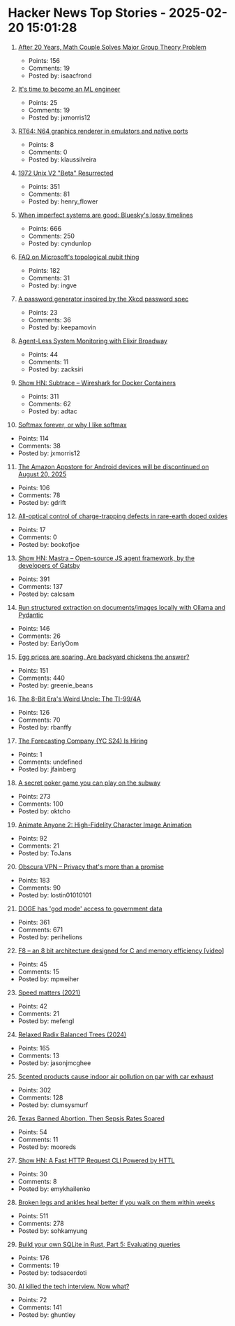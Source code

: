 # Hacker News Top Stories - 2025-02-20 15:01:28

1. [After 20 Years, Math Couple Solves Major Group Theory Problem](https://www.quantamagazine.org/after-20-years-math-couple-solves-major-group-theory-problem-20250219/)
   - Points: 156
   - Comments: 19
   - Posted by: isaacfrond

2. [It's time to become an ML engineer](https://blog.gregbrockman.com/its-time-to-become-an-ml-engineer)
   - Points: 25
   - Comments: 19
   - Posted by: jxmorris12

3. [RT64: N64 graphics renderer in emulators and native ports](https://github.com/rt64/rt64)
   - Points: 8
   - Comments: 0
   - Posted by: klaussilveira

4. [1972 Unix V2 "Beta" Resurrected](https://www.tuhs.org/pipermail/tuhs/2025-February/031420.html)
   - Points: 351
   - Comments: 81
   - Posted by: henry_flower

5. [When imperfect systems are good: Bluesky's lossy timelines](https://jazco.dev/2025/02/19/imperfection/)
   - Points: 666
   - Comments: 250
   - Posted by: cyndunlop

6. [FAQ on Microsoft's topological qubit thing](https://scottaaronson.blog/?p=8669)
   - Points: 182
   - Comments: 31
   - Posted by: ingve

7. [A password generator inspired by the Xkcd password spec](https://github.com/beala/xkcd-password)
   - Points: 23
   - Comments: 36
   - Posted by: keepamovin

8. [Agent-Less System Monitoring with Elixir Broadway](https://opsmaru.com/blog/agent-less-system-monitoring-with-elixir-broadway)
   - Points: 44
   - Comments: 11
   - Posted by: zacksiri

9. [Show HN: Subtrace – Wireshark for Docker Containers](https://github.com/subtrace/subtrace)
   - Points: 311
   - Comments: 62
   - Posted by: adtac

10. [Softmax forever, or why I like softmax](https://kyunghyuncho.me/softmax-forever-or-why-i-like-softmax/)
   - Points: 114
   - Comments: 38
   - Posted by: jxmorris12

11. [The Amazon Appstore for Android devices will be discontinued on August 20, 2025](https://www.amazon.com/gp/mas/appstore/android/faq)
   - Points: 106
   - Comments: 78
   - Posted by: gdrift

12. [All-optical control of charge-trapping defects in rare-earth doped oxides](https://www.degruyter.com/document/doi/10.1515/nanoph-2024-0635/html)
   - Points: 17
   - Comments: 0
   - Posted by: bookofjoe

13. [Show HN: Mastra – Open-source JS agent framework, by the developers of Gatsby](https://github.com/mastra-ai/mastra)
   - Points: 391
   - Comments: 137
   - Posted by: calcsam

14. [Run structured extraction on documents/images locally with Ollama and Pydantic](https://github.com/vlm-run/vlmrun-hub)
   - Points: 146
   - Comments: 26
   - Posted by: EarlyOom

15. [Egg prices are soaring. Are backyard chickens the answer?](https://civileats.com/2025/02/18/op-ed-egg-prices-are-soaring-bring-out-the-backyard-hens/)
   - Points: 151
   - Comments: 440
   - Posted by: greenie_beans

16. [The 8-Bit Era's Weird Uncle: The TI-99/4A](https://bumbershootsoft.wordpress.com/2025/02/15/the-8-bit-eras-weird-uncle-the-ti-99-4a/)
   - Points: 126
   - Comments: 70
   - Posted by: rbanffy

17. [The Forecasting Company (YC S24) Is Hiring](https://www.ycombinator.com/companies/the-forecasting-company/jobs/yxUzVUm-founding-machine-learning-engineer)
   - Points: 1
   - Comments: undefined
   - Posted by: jfainberg

18. [A secret poker game you can play on the subway](https://experience.prfalken.dev/english/subway-poker/)
   - Points: 273
   - Comments: 100
   - Posted by: oktcho

19. [Animate Anyone 2: High-Fidelity Character Image Animation](https://humanaigc.github.io/animate-anyone-2/)
   - Points: 92
   - Comments: 21
   - Posted by: ToJans

20. [Obscura VPN – Privacy that's more than a promise](https://obscura.net/)
   - Points: 183
   - Comments: 90
   - Posted by: lostin01010101

21. [DOGE has 'god mode' access to government data](https://www.theatlantic.com/technology/archive/2025/02/doge-god-mode-access/681719/)
   - Points: 361
   - Comments: 671
   - Posted by: perihelions

22. [F8 – an 8 bit architecture designed for C and memory efficiency [video]](https://fosdem.org/2025/schedule/event/fosdem-2025-4902-f8-an-8-bit-architecture-designed-for-c-and-memory-efficiency/)
   - Points: 45
   - Comments: 15
   - Posted by: mpweiher

23. [Speed matters (2021)](https://www.scattered-thoughts.net/writing/speed-matters/)
   - Points: 42
   - Comments: 21
   - Posted by: mefengl

24. [Relaxed Radix Balanced Trees (2024)](https://peter.horne-khan.com/relaxed-radix-balanced-trees/)
   - Points: 165
   - Comments: 13
   - Posted by: jasonjmcghee

25. [Scented products cause indoor air pollution on par with car exhaust](https://newatlas.com/environment/indoor-air-pollution-scented-terpenes/)
   - Points: 302
   - Comments: 128
   - Posted by: clumsysmurf

26. [Texas Banned Abortion. Then Sepsis Rates Soared](https://www.propublica.org/article/texas-abortion-ban-sepsis-maternal-mortality-analysis)
   - Points: 54
   - Comments: 11
   - Posted by: mooreds

27. [Show HN: A Fast HTTP Request CLI Powered by HTTL](https://httl.dev/docs/cli)
   - Points: 30
   - Comments: 8
   - Posted by: emykhailenko

28. [Broken legs and ankles heal better if you walk on them within weeks](https://www.scientificamerican.com/article/broken-legs-and-ankles-heal-better-if-you-walk-on-them-within-weeks/)
   - Points: 511
   - Comments: 278
   - Posted by: sohkamyung

29. [Build your own SQLite in Rust, Part 5: Evaluating queries](https://blog.sylver.dev/build-your-own-sqlite-part-5-evaluating-queries)
   - Points: 176
   - Comments: 19
   - Posted by: todsacerdoti

30. [AI killed the tech interview. Now what?](https://kanenarraway.com/posts/ai-killed-the-tech-interview-now-what/)
   - Points: 72
   - Comments: 141
   - Posted by: ghuntley

